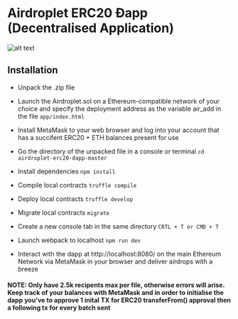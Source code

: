 # Airdroplet ERC20 Ðapp (Decentralised Application) 

![alt text](https://github.com/samgos/airdroplet-erc20-dapp/img.png)

## Installation

* Unpack the .zip file

* Launch the Airdroplet.sol on a Ethereum-compatible network of your choice and specify the deployment address as the variable air_add in the file `app/index.html`

* Install MetaMask to your web browser and log into your account that has a succifent ERC20 + ETH balances present for use

* Go the directory of the unpacked file in a console or terminal `cd airdroplet-erc20-dapp-master`

* Install dependencies `npm install`

* Compile local contracts `truffle compile`

* Deploy local contracts `truffle develop`

* Migrate local contracts `migrate` 

* Create a new console tab in the same directory `CRTL + T or CMD + T`

* Launch webpack to localhost `npm run dev`

* Interact with the dapp at http://localhost:8080/ on the main Ethereum Network via MetaMask in your browser and deliver airdrops with a breeze 

#### NOTE: Only have 2.5k recipents max per file, otherwise errors will arise. Keep track of your balances with MetaMask and in order to initialise the dapp you've to approve 1 inital TX for ERC20 transferFrom() approval then a following tx for every batch sent
